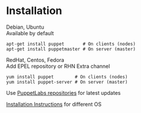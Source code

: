<h1>Installation</h1>
       
                            
<p>Debian, Ubuntu<br /> Available by default</p> 
<pre class=" code"><code><span class="java_plain">apt</span><span class="java_operator">-</span><span class="java_plain">get&nbsp;install&nbsp;puppet&nbsp;&nbsp;&nbsp;&nbsp;&nbsp;&nbsp;&nbsp;#&nbsp;</span><span class="java_type">On</span><span class="java_plain">&nbsp;clients&nbsp;</span><span class="java_separator">(</span><span class="java_plain">nodes</span><span class="java_separator">)</span><span class="java_plain"></span>
<span class="java_plain">apt</span><span class="java_operator">-</span><span class="java_plain">get&nbsp;install&nbsp;puppetmaster&nbsp;#&nbsp;</span><span class="java_type">On</span><span class="java_plain">&nbsp;server&nbsp;</span><span class="java_separator">(</span><span class="java_plain">master</span><span class="java_separator">)</span><span class="java_plain"></span></code></pre>
<p>RedHat, Centos, Fedora<br /> Add EPEL repository or RHN Extra channel</p> 
<pre class=" code"><code><span class="java_plain">yum&nbsp;install&nbsp;puppet&nbsp;&nbsp;&nbsp;&nbsp;&nbsp;&nbsp;&nbsp;&nbsp;#&nbsp;</span><span class="java_type">On</span><span class="java_plain">&nbsp;clients&nbsp;</span><span class="java_separator">(</span><span class="java_plain">nodes</span><span class="java_separator">)</span><span class="java_plain"></span>
<span class="java_plain">yum&nbsp;install&nbsp;puppet</span><span class="java_operator">-</span><span class="java_plain">server&nbsp;#&nbsp;</span><span class="java_type">On</span><span class="java_plain">&nbsp;server&nbsp;</span><span class="java_separator">(</span><span class="java_plain">master</span><span class="java_separator">)</span><span class="java_plain"></span></code></pre>
<p>Use <a href="http://docs.puppetlabs.com/guides/puppetlabs_package_repositories.html">PuppetLabs repositories</a> for latest updates</p>
<p><a href="http://docs.puppetlabs.com/guides/installation.html">Installation Instructions</a> for different OS</p>

